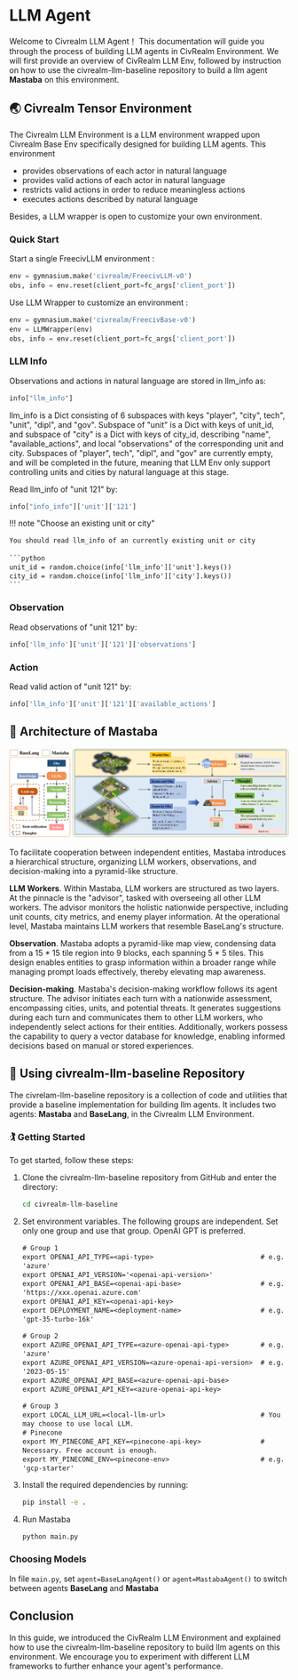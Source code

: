 # LLM Agent

Welcome to Civrealm LLM Agent！ This documentation will guide you through the process of building LLM agents in CivRealm Environment. We will first provide an overview of CivRealm LLM Env, followed by instruction on how to use the civrealm-llm-baseline repository to build a llm agent **Mastaba** on this environment.

## 🌏 Civrealm Tensor Environment

The Civrealm LLM Environment is a LLM environment wrapped
upon Civrealm Base Env specifically designed for building LLM agents. This environment

- provides observations of each actor in natural language
- provides valid actions of each actor in natural language
- restricts valid actions in order to reduce meaningless actions
- executes actions described by natural language

Besides, a LLM wrapper is open to customize your own environment.


### Quick Start
Start a single FreecivLLM environment :

````python
env = gymnasium.make('civrealm/FreecivLLM-v0')
obs, info = env.reset(client_port=fc_args['client_port'])
````

Use LLM Wrapper to customize an environment :

````python
env = gymnasium.make('civrealm/FreecivBase-v0')
env = LLMWrapper(env)
obs, info = env.reset(client_port=fc_args['client_port'])
````

### LLM Info
Observations and actions in natural language are stored in llm_info as:

````python
info["llm_info"]
````

llm_info is a Dict consisting of 6 subspaces with keys "player", "city", tech", "unit", "dipl", and "gov". Subspace of "unit" is a Dict with keys of unit_id, and subspace of "city" is a Dict with keys of city_id, describing "name", "available_actions", and local "observations" of the corresponding unit and city. Subspaces of "player", tech", "dipl", and "gov" are currently empty, and will be completed in the future, meaning that LLM Env only support controlling units and cities by natural language at this stage.

Read llm_info of "unit 121" by:

````python
info["info_info"]['unit']['121']
````

!!! note "Choose an existing unit or city"

    You should read llm_info of an currently existing unit or city

    ```python
    unit_id = random.choice(info['llm_info']['unit'].keys())
    city_id = random.choice(info['llm_info']['city'].keys())
    ```

### Observation

Read observations of "unit 121" by:  

````python
info['llm_info']['unit']['121']['observations']
````

### Action

Read valid action of "unit 121" by:

````python
info['llm_info']['unit']['121']['available_actions']
````


## 🤖 Architecture of Mastaba

![Mastaba Architecture](../assets/llm_agent.png)

To facilitate cooperation between independent entities, Mastaba introduces a hierarchical structure, organizing LLM workers, observations, and decision-making into a pyramid-like structure.

**LLM Workers**. 
Within Mastaba, LLM workers are structured as two layers. At the pinnacle is the "advisor", tasked with overseeing all other LLM workers. The advisor monitors the holistic nationwide perspective, including unit counts, city metrics, and enemy player information. At the operational level, Mastaba maintains LLM workers that resemble BaseLang's structure.

**Observation**. 
Mastaba adopts a pyramid-like map view, condensing data from a 15 * 15 tile region into 9 blocks, each spanning 5 * 5 tiles. This design enables entities to grasp information within a broader range while managing prompt loads effectively, thereby elevating map awareness.

**Decision-making**. 
Mastaba's decision-making workflow follows its agent structure. The advisor initiates each turn with a nationwide assessment, encompassing cities, units, and potential threats. It generates suggestions during each turn and communicates them to other LLM workers, who independently select actions for their entities. Additionally, workers possess the capability to query a vector database for knowledge, enabling informed decisions based on manual or stored experiences.

## 🏃 Using civrealm-llm-baseline Repository

The civrelam-llm-baseline repository is a collection of code and utilities that provide a baseline implementation for building llm agents. It includes two agents: **Mastaba** and **BaseLang**, in the Civrealm LLM Environment.

### 🏌️ Getting Started

To get started, follow these steps:

1. Clone the civrealm-llm-baseline repository from GitHub and enter the directory:

    ```bash
    cd civrealm-llm-baseline
    ```
   
2. Set environment variables. The following groups are independent. Set only one group and use that group. OpenAI GPT is preferred.

    ```
    # Group 1
    export OPENAI_API_TYPE=<api-type>                           # e.g. 'azure'
    export OPENAI_API_VERSION='<openai-api-version>'
    export OPENAI_API_BASE=<openai-api-base>                    # e.g. 'https://xxx.openai.azure.com'
    export OPENAI_API_KEY=<openai-api-key>
    export DEPLOYMENT_NAME=<deployment-name>                    # e.g. 'gpt-35-turbo-16k'
    ```

    ```
    # Group 2
    export AZURE_OPENAI_API_TYPE=<azure-openai-api-type>        # e.g. 'azure'
    export AZURE_OPENAI_API_VERSION=<azure-openai-api-version>  # e.g. '2023-05-15'
    export AZURE_OPENAI_API_BASE=<azure-openai-api-base>
    export AZURE_OPENAI_API_KEY=<azure-openai-api-key>
    ```

    ```
    # Group 3
    export LOCAL_LLM_URL=<local-llm-url>                        # You may choose to use local LLM.
    # Pinecone
    export MY_PINECONE_API_KEY=<pinecone-api-key>               # Necessary. Free account is enough.
    export MY_PINECONE_ENV=<pinecone-env>                       # e.g. 'gcp-starter'
    ```

3. Install the required dependencies by running:

    ```bash
    pip install -e .
    ```

4. Run Mastaba
    ```bash
    python main.py
    ```

### Choosing Models

In file `main.py`, set `agent=BaseLangAgent()` or `agent=MastabaAgent()` to switch
between agents **BaseLang** and **Mastaba**

## Conclusion

In this guide, we introduced the CivRealm LLM Environment and explained
how to use the civrealm-llm-baseline repository to build llm agents on this environment. We encourage you to experiment with different LLM frameworks to further enhance your agent's performance.
